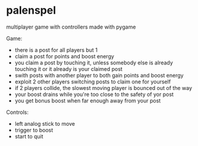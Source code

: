 # palenspel
multiplayer game with controllers made with pygame

Game:
- there is a post for all players but 1
- claim a post for points and boost energy
- you claim a post by touching it, unless somebody else is already touching it or it already is your claimed post
- swith posts with another player to both gain points and boost energy
- exploit 2 other players switching posts to claim one for yourself
- if 2 players collide, the slowest moving player is bounced out of the way
- your boost drains while you're too close to the safety of yor post
- you get bonus boost when far enough away from your post

Controls:
- left analog stick to move
- trigger to boost
- start to quit
